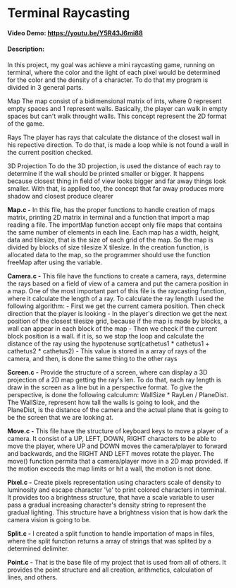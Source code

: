 # Terminal Raycasting
#### Video Demo: https://youtu.be/Y5R43J6mi88

#### Description:
In this project, my goal was achieve a mini raycasting game, running on terminal,
where the color and the light of each pixel would be determined for the color and
the density of a character. To do that my program is divided in 3 general parts.

Map
The map consist of a bidimensional matrix of ints, where 0 represent empty spaces
and 1 represent walls. Basically, the player can walk in empty spaces but can't
walk throught walls. This concept represent the 2D format of the game.

Rays
The player has rays that calculate the distance of the closest wall in his
repective direction. To do that, is made a loop while is not found a wall
in the current position checked.

3D Projection
To do the 3D projection, is used the distance of each ray to determine if
the wall should be printed smaller or bigger. It happens because closest
thing in field of view looks bigger and far away things look smaller.
With that, is applied too, the concept that far away produces more shadow
and closest produce clearer


**Map.c -**
In this file, has the proper functions to handle creation of maps matrix, printing 
2D matrix in terminal and a function that import a map reading a file. The importMap
function accept only file maps that contains the same number of elements in each
line. Each map has a width, height, data and tilesize, that is the size of each grid
of the map. So the map is divided by blocks of size tilesize X tilesize. In the creation
function, is allocated data to the map, so the programmer should use the function freeMap
after using the variable.

**Camera.c -**
This file have the functions to create a camera, rays, determine the rays based on
a field of view of a camera and put the camera position in a map. One of the most
important part of this file is the raycasting function, where it calculate the length
of a ray. To calculate the ray length I used the following algorithm:
    - First we get the current camera position. Then check direction that the player is looking
    - In the player's direction we get the next position of the closest tilesize grid, 
    because if the map is made by blocks, a wall can appear in each block of the map
    - Then we check if the current block position is a wall. if it is, so we stop the loop
    and calculate the distance of the ray using the hypotenuse
    sqrt(cathetus1 * cathetus1 + cathetus2 * cathetus2)
    - This value is stored in a array of rays of the camera, and then, is done the same thing
    to the other rays

**Screen.c -**
Provide the structure of a screen, where can display a 3D projection of a 2D map
getting the ray's len. To do that, each ray length is draw in the screen as a line
but in a perspective format. To give the perspective, is done the following calculumn:
WallSize * RayLen / PlaneDist. The WallSize, represent how tall the walls is going to look,
and the PlaneDist, is the distance of the camera and the actual plane that is going to be
the screen that we are looking at.

**Move.c -**
This file have the structure of keyboard keys to move a player of a camera. It consist of
a UP, LEFT, DOWN, RIGHT characters to be able to move the player, where UP and DOWN moves
the camera/player to forward and backwards, and the RIGHT AND LEFT moves rotate the player.
The move() function permita that a camera/player move in a 2D map provided.
If the motion exceeds the map limits or hit a wall, the motion is not done.

**Pixel.c -**
Create pixels representation using characters scale of density to luminosity
and escape character '\e' to print colored characters in terminal. It provides too
a brightness structure, that have a scale variable to user pass a
gradual increasing character's density string to represent the gradual lighting.
This structure have a brightness vision that is how dark the camera vision is going
to be.

**Split.c -**
I created a split function to handle importation of maps in files, where the split 
function returns a array of strings that was splited by a determined delimiter.

**Point.c -**
That is the base file of my project that is used from all of others. It provides the 
point structure and all creation, arithmetics, calculation of lines, and others.
